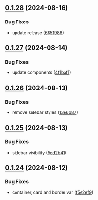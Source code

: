 ## [0.1.28](https://github.com/elevz/elevz-ui/compare/v0.1.27...v0.1.28) (2024-08-16)


### Bug Fixes

* update release ([6651986](https://github.com/elevz/elevz-ui/commit/6651986b6d862f081fd6dbcc15f2fb708b296de5))



## [0.1.27](https://github.com/elevz/elevz-ui/compare/v0.1.26...v0.1.27) (2024-08-14)


### Bug Fixes

* update components ([4f1baf1](https://github.com/elevz/elevz-ui/commit/4f1baf13cd7f48ea92bb6ec3daf7ba1fdba54548))



## [0.1.26](https://github.com/elevz/elevz-ui/compare/v0.1.25...v0.1.26) (2024-08-13)


### Bug Fixes

* remove sidebar styles ([13e6b87](https://github.com/elevz/elevz-ui/commit/13e6b87ea06aa0e324c00f338ecda9f1c34dffb9))



## [0.1.25](https://github.com/elevz/elevz-ui/compare/v0.1.24...v0.1.25) (2024-08-13)


### Bug Fixes

* sidebar visibility ([9ed2b41](https://github.com/elevz/elevz-ui/commit/9ed2b41c08ecb13fe0ab8cea452cf87d400bfe14))



## [0.1.24](https://github.com/elevz/elevz-ui/compare/v0.1.23...v0.1.24) (2024-08-12)


### Bug Fixes

* container, card and border var ([f5e2ef9](https://github.com/elevz/elevz-ui/commit/f5e2ef9fd31269104a88fe895cc66081794b5a39))



